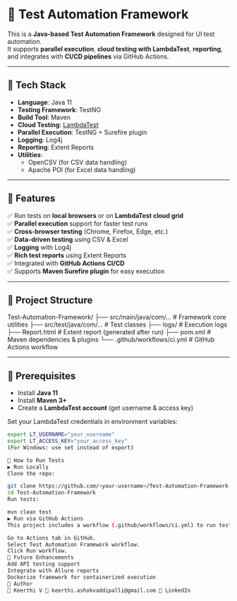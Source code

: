 # 🚀 Test Automation Framework

This is a **Java-based Test Automation Framework** designed for UI test automation.  
It supports **parallel execution**, **cloud testing with LambdaTest**, **reporting**, and integrates with **CI/CD pipelines** via GitHub Actions.

---

## 🔹 Tech Stack
- **Language**: Java 11
- **Testing Framework**: TestNG
- **Build Tool**: Maven
- **Cloud Testing**: [LambdaTest](https://www.lambdatest.com/)
- **Parallel Execution**: TestNG + Surefire plugin
- **Logging**: Log4j
- **Reporting**: Extent Reports
- **Utilities**:
  - OpenCSV (for CSV data handling)
  - Apache POI (for Excel data handling)

---

## 🔹 Features
✅ Run tests on **local browsers** or on **LambdaTest cloud grid**  
✅ **Parallel execution** support for faster test runs  
✅ **Cross-browser testing** (Chrome, Firefox, Edge, etc.)  
✅ **Data-driven testing** using CSV & Excel  
✅ **Logging** with Log4j  
✅ **Rich test reports** using Extent Reports  
✅ Integrated with **GitHub Actions CI/CD**  
✅ Supports **Maven Surefire plugin** for easy execution  

---

## 🔹 Project Structure
Test-Automation-Framework/ ├── src/main/java/com/... # Framework core utilities ├── src/test/java/com/... # Test classes ├── logs/ # Execution logs ├── Report.html # Extent report (generated after run) ├── pom.xml # Maven dependencies & plugins └── .github/workflows/ci.yml # GitHub Actions workflow


---

## 🔹 Prerequisites
- Install **Java 11**
- Install **Maven 3+**
- Create a **LambdaTest account** (get username & access key)

Set your LambdaTest credentials in environment variables:
```bash
export LT_USERNAME="your_username"
export LT_ACCESS_KEY="your_access_key"
(For Windows: use set instead of export)

🔹 How to Run Tests
▶️ Run Locally
Clone the repo:

git clone https://github.com/<your-username>/Test-Automation-Framework.git
cd Test-Automation-Framework
Run tests:

mvn clean test
▶️ Run via GitHub Actions
This project includes a workflow (.github/workflows/ci.yml) to run tests on every push or manually.

Go to Actions tab in GitHub.
Select Test Automation Framework workflow.
Click Run workflow.
🔹 Future Enhancements
Add API testing support
Integrate with Allure reports
Dockerize framework for containerized execution
📌 Author
👤 Keerthi V 📧 keerthi.ashokvaddipalli@gmail.com 🔗 LinkedIn
